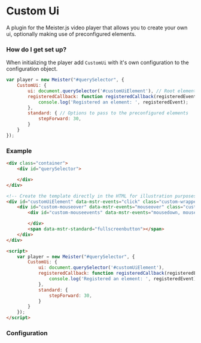 # Custom Ui #

A plugin for the Meister.js video player that allows you to create your own ui, optionally making use of preconfigured elements.

### How do I get set up? ###

When initializing the player add `CustomUi` with it's own configuration to the configuration object.

```JavaScript
var player = new Meister("#querySelector", {
    CustomUi: {
        ui: document.querySelector('#customUiElement'), // Root element of your custom Ui
        registeredCallback: function registeredCallback(registeredEvent) { // Callback to call when events are registered on a custom element
            console.log('Registered an element: ', registeredEvent);
        },
        standard: { // Options to pass to the preconfigured elements
            stepForward: 30,
        }
    }
});
```

### Example ###



```HTML
<div class="container">
    <div id="querySelector">

    </div>
</div>

<!-- Create the template directly in the HTML for illustration purposes -->
<div id="customUiElement" data-mstr-events="click" class="custom-wrapper-class">
    <div id="custom-mouseover" data-mstr-events="mouseover" class="custom-inner-class">
        <div id="custom-mouseevents" data-mstr-events="mousedown, mousemove, mouseup" class="custom-button-class">

        </div>
        <span data-mstr-standard="fullscreenbutton"></span>
    </div>
</div>

<script>
    var player = new Meister("#querySelector", {
        CustomUi: {
            ui: document.querySelector('#customUiElement'),
            registeredCallback: function registeredCallback(registeredEvent) {
                console.log('Registered an element: ', registeredEvent);
            },
            standard: {
                stepForward: 30,
            }
        }
    });
</script>
```



### Configuration ###
